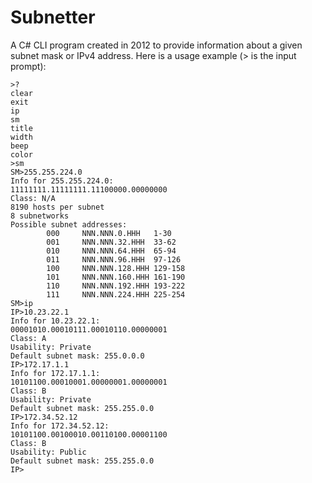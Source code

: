 # Subnetter

A C# CLI program created in 2012 to provide information about a given subnet mask or IPv4 address. Here is a usage example (&gt; is the input prompt):

~~~
>?
clear
exit
ip
sm
title
width
beep
color
>sm
SM>255.255.224.0
Info for 255.255.224.0:
11111111.11111111.11100000.00000000
Class: N/A
8190 hosts per subnet
8 subnetworks
Possible subnet addresses:
        000     NNN.NNN.0.HHH   1-30
        001     NNN.NNN.32.HHH  33-62
        010     NNN.NNN.64.HHH  65-94
        011     NNN.NNN.96.HHH  97-126
        100     NNN.NNN.128.HHH 129-158
        101     NNN.NNN.160.HHH 161-190
        110     NNN.NNN.192.HHH 193-222
        111     NNN.NNN.224.HHH 225-254
SM>ip
IP>10.23.22.1
Info for 10.23.22.1:
00001010.00010111.00010110.00000001
Class: A
Usability: Private
Default subnet mask: 255.0.0.0
IP>172.17.1.1
Info for 172.17.1.1:
10101100.00010001.00000001.00000001
Class: B
Usability: Private
Default subnet mask: 255.255.0.0
IP>172.34.52.12
Info for 172.34.52.12:
10101100.00100010.00110100.00001100
Class: B
Usability: Public
Default subnet mask: 255.255.0.0
IP>
~~~
